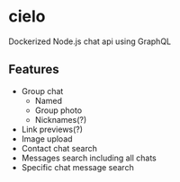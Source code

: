 # cielo
Dockerized Node.js chat api using GraphQL

## Features
- Group chat
    - Named
    - Group photo
    - Nicknames(?)
- Link previews(?)
- Image upload
- Contact chat search
- Messages search including all chats
- Specific chat message search